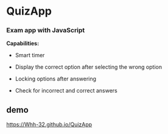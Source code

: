 # QuizApp
### Exam app with JavaScript

**Capabilities:**

- Smart timer

- Display the correct option after selecting the wrong option

- Locking options after answering

- Check for incorrect and correct answers

## demo
https://Whh-32.github.io/QuizApp

